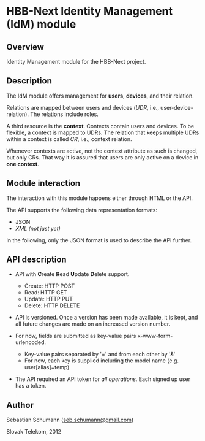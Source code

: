 HBB-Next Identity Management (IdM) module
=========================================

Overview
--------
Identity Management module for the HBB-Next project.

Description
-----------
The IdM module offers management for **users**, **devices**, and their relation.

Relations are mapped between users and devices (*UDR*, i.e., user-device-relation). The relations include roles.

A third resource is the **context**. Contexts contain users and devices. To be flexible, a context is mapped to UDRs. The relation that keeps multiple UDRs within a context is called *CR*, i.e., context relation.

Whenever contexts are active, not the context attribute as such is changed, but only CRs. That way it is assured that users are only active on a device in **one context**.

Module interaction
------------------
The interaction with this module happens either through HTML or the API.

The API supports the following data representation formats:
- JSON
- *XML (not just yet)*

In the following, only the JSON format is used to describe the API further.

API description
---------------

- API with **C**reate **R**ead **U**pdate **D**elete support.
	- Create: HTTP POST
	- Read: HTTP GET
	- Update: HTTP PUT
	- Delete: HTTP DELETE

- API is versioned. Once a version has been made available, it is kept, and all future changes are made on an increased version number.

- For now, fields are submitted as key-value pairs x-www-form-urlencoded.
	- Key-value pairs separated by '=' and from each other by '&'
	- For now, each key is supplied including the model name (e.g. user[alias]=temp)

- The API required an API token for *all operations*. Each signed up user has a token.

Author
------

Sebastian Schumann (seb.schumann@gmail.com)

Slovak Telekom, 2012
